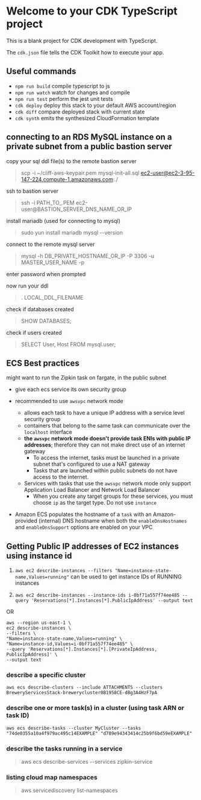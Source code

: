 # Welcome to your CDK TypeScript project

This is a blank project for CDK development with TypeScript.

The `cdk.json` file tells the CDK Toolkit how to execute your app.

## Useful commands

* `npm run build`   compile typescript to js
* `npm run watch`   watch for changes and compile
* `npm run test`    perform the jest unit tests
* `cdk deploy`      deploy this stack to your default AWS account/region
* `cdk diff`        compare deployed stack with current state
* `cdk synth`       emits the synthesized CloudFormation template



## connecting to an RDS MySQL instance on a private subnet from a public bastion server
copy your sql ddl file(s) to the remote bastion server
> scp -i ~/cliff-aws-keypair.pem mysql-init-all.sql ec2-user@ec2-3-95-147-224.compute-1.amazonaws.com:./

ssh to bastion server
> ssh -i PATH_TO_.PEM ec2-user@BASTION_SERVER_DNS_NAME_OR_IP

install mariadb (used for connecting to mysql)
> sudo yun install mariadb
> mysql --version

connect to the remote mysql server
> mysql -h DB_PRIVATE_HOSTNAME_OR_IP -P 3306 -u MASTER_USER_NAME -p

enter password when prompted

now run your ddl
> \. LOCAL_DDL_FILENAME

check if databases created
> SHOW DATABASES;

check if users created
> SELECT User, Host FROM mysql.user;



## ECS Best practices
might want to run the Zipkin task on fargate, in the public subnet

- give each ecs service its own security group
- recommended to use `awsvpc` network mode
  - allows each task to have a unique IP address with a service level security group
  - containers that belong to the same task can communicate over the `localhost` interface
  - **the `awsvpc` network mode doesn't provide task ENIs with public IP addresses**; therefore they can not make direct use of an internet gateway
    - To access the internet, tasks must be launched in a private subnet that's configured to use a NAT gateway
    - Tasks that are launched within public subnets do not have access to the internet.
  - Services with tasks that use the `awsvpc` network mode only support Application Load Balancer and Network Load Balancer
    - When you create any target groups for these services, you must choose `ip` as the target type. Do not use `instance`

- Amazon ECS populates the hostname of a `task` with an Amazon-provided (internal) DNS hostname when both the `enableDnsHostnames` and `enableDnsSupport` options are enabled on your VPC



## Getting Public IP addresses of EC2 instances using instance id
1. `aws ec2 describe-instances --filters "Name=instance-state-name,Values=running"` can be used to get instance IDs of RUNNING instances

2. `aws ec2 describe-instances --instance-ids i-0bf71a557f74ee485 --query 'Reservations[*].Instances[*].PublicIpAddress' --output text`

OR

```
aws --region us-east-1 \
ec2 describe-instances \
--filters \
"Name=instance-state-name,Values=running" \
"Name=instance-id,Values=i-0bf71a557f74ee485" \
--query 'Reservations[*].Instances[*].[PrivateIpAddress, PublicIpAddress]' \
--output text
```

### describe a specific cluster
```
aws ecs describe-clusters --include ATTACHMENTS --clusters  BreweryServicesStack-brewerycluster0B1958CE-dBg3A4HzF7pA
```

### describe one or more task(s) in a cluster (using task ARN or task ID)
```
aws ecs describe-tasks --cluster MyCluster --tasks "74de0355a10a4f979ac495c14EXAMPLE" "d789e94343414c25b9f6bd59eEXAMPLE"
```

### describe the tasks running in a service
> aws ecs describe-services --services zipkin-service


### listing cloud map namespaces
> aws servicediscovery list-namespaces